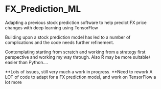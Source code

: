 # FX_Prediction_ML
Adapting a previous stock prediction software to help predict FX price changes with deep learning using TensorFlow

Building upon a stock prediction model has led to a number of complications and the code needs further refinement.

Contemplating starting from scratch and working from a strategy first perspective and working my way through.
Also R may be more suitable/ easier than Python....


**Lots of issues, still very much a work in progress.
**Need to rework A LOT of code to adapt for a FX prediction model, and work on TensorFlow a lot more

